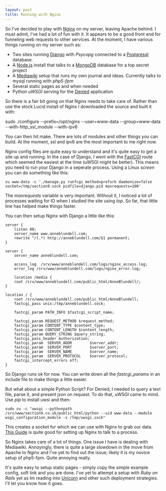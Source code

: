 ```yaml
---
layout: post
title: Running with Nginx
---
```


So I've decided to play with [Nginx](http://wiki.nginx.org/) on my server, leaving Apache behind. I must admit, I've had a lot of fun with it. It appears to be a good front end for funneling web requests to other services. At the moment, I have various things running on my server such as:

* Two sites running [Django](http://www.djangoproject.com/) with *Psycopg* connected to a [Postgresql](www.postgresql.org) database.
* A [Node.js](nodejs.org) install that talks to a [MongoDB](www.mongodb.org) database for a top secret project
* A [Mediawiki](http://www.mediawiki.org) setup that runs my own journal and ideas. Currently talks to mysql running with *php5-fpm*
* Several static pages as and when needed
* Python *uWSGI* serving for the [Denied](http://saito.section9.co.uk) application

So there is a fair bit going on that Nginx needs to take care of. Rather than use the stock Lucid install of Nginx I downloaded the source and built it with:

 sudo ./configure --prefix=/opt/nginx --user=www-data --group=www-data --with-http_ssl_module --with-ipv6

You can then hit make. There are lots of modules and other things you can build. At the moment, ssl and ipv6 are the most important to me right now.

Nginx config files are quite easy to understand and it's quite easy to get a site up and running. In the case of Django, I went with the [FastCGI](https://docs.djangoproject.com/en/dev/howto/deployment/fastcgi/) route which seemed the easiest at the time (uWSGI might be better). This means you need to run your Django in a seperate process. Using a Linux *screen* you can do something like this:

	su www-data -c './manage.py runfcgi method=prefork daemonize=false socket=/tmp/section9.sock pidfile=django.pid maxrequests=100'

The *maxrequests* variable is very important. Without it, I noticed a lot of processes waiting for IO when I studied the site using *top*. So far, that little line has helped make things faster.

You can then setup Nginx with Django a little like this:

	server {
 		listen 80;
 		server_name www.anneblundell.com;
 		rewrite ^/(.*) http://anneblundell.com/$1 permanent;
 	}

 	server {
        server_name anneblundell.com;

        access_log  /srv/www/anneblundell.com/logs/nginx_access.log;
		error_log /srv/www/anneblundell.com/logs/nginx_error.log;

		location /media {
		root /srv/www/anneblundell.com/public_html/AnneBlundell/;
	}

	location / {
		root /srv/www/anneblundell.com/public_html/AnneBlundell;
		fastcgi_pass unix:/tmp/anneblundell.sock;

		fastcgi_param PATH_INFO $fastcgi_script_name;

		fastcgi_param REQUEST_METHOD $request_method;
        fastcgi_param CONTENT_TYPE $content_type;
       	fastcgi_param CONTENT_LENGTH $content_length;
		fastcgi_param QUERY_STRING $query_string;
		fastcgi_pass_header Authorization;
        fastcgi_param  SERVER_ADDR        $server_addr;
		fastcgi_param  SERVER_PORT        $server_port;
		fastcgi_param  SERVER_NAME        $server_name;
		fastcgi_param  SERVER_PROTOCOL 	  $server_protocol; 
		fastcgi_intercept_errors off;
	}	

So Django runs ok for now. You can write down all the *fastcgi_params* in an include file to make things a little easier.

But what about a simple Python Script? For Denied, I needed to query a text file, parse it, and present json on request. To do that, uWSGI came to mind. Use *pip* to install uwsi and then:

	sudo su -c "uwsgi --pythonpath /srv/www/section9.co.uk/public_html/python --uid www-data --module wsgi_configuration_module -s /tmp/uwsgi.sock"

This creates a socket for which we can use with Nginx to grab our data. [This Guide](http://kbeezie.com/view/circuits-nginx-uwsgi/) is quite good for setting up Nginx to talk to a process.

So Nginx takes care of a lot of things. One issue I have is dealing with Mediawiki. Annoyingly, there is quite a large slowdown in the move from Apache to Nginx and I've yet to find out the issue; likely it is my novice setup of php5-fpm. Quite annoying really. 

It's quite easy to setup static pages - simply copy the simple example config, soft link and you are done. I've yet to attempt a setup with *Ruby on Rails* yet as Im reading into [Unicorn](https://github.com/blog/517-unicorn) and other such deployment strategies. I'll let you know how it goes.